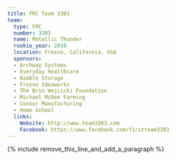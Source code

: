 ```yaml
---
title: FRC Team 3303
team:
  type: FRC
  number: 3303
  name: Metallic Thunder
  rookie_year: 2010
  location: Fresno, California, USA
  sponsors:
  - Archway Systems
  - Everyday Healthcare
  - Nimble Storage
  - Fresno Ideaworks
  - The Brin Wojcicki Foundation
  - Michael McRee Farming
  - Conour Manufacturing
  - Home School
  links:
    Website: http://www.team3303.com
    Facebook: https://www.facebook.com/firstteam3303
---
```


{% include remove_this_line_and_add_a_paragraph %}